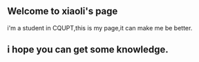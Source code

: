 ## Welcome to xiaoli's page

i'm a student in CQUPT,this is my page,it can make me be better.

## i hope you can get some knowledge.
